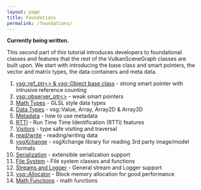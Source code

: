 ```yaml
---
layout: page
title: Foundations
permalink: /foundations/
---
```


**Currently being written.**

This second part of this tutorial introduces developers to foundational classes and features that the rest of the VulkanSceneGraph classes are built upon. We start with introducing the base class and smart pointers, the vector and matrix types, the data containers and meta data.

1. [vsg::ref_ptr<> & vsg::Object base class](Object_base_class_and_ref_ptr.md) - strong smart pointer with intrusive reference counting
1. [vsg::observer_ptr<>](observer_ptr.md) - weak smart pointers
1. [Math Types](MathTypes.md) - GLSL style data types
1. [Data Types](DataTypes.md) - vsg::Value, Array, Array2D & Array3D
1. [Metadata](Metadata.md) - how to use metadata
1. [RTTI](RTTI.md) - Run Time Time Identification (RTTI) features
1. [Visitors](Visitors.md) - type safe visiting and traversal
1. [read/write](ReaderWriter.md) - reading/writing data
1. [vsgXchange](vsgXchange.md) - vsgXchange library for reading 3rd party image/model formats
1. [Serialization](Serialization.md) - extensible serialization support
1. [File System](FileSystem.md) - File system classes and functions
1. [Streams and Logger](StreamsAndLogger.md) - General stream and Logger support
1. [vsg::Allocator](Allocator.md) - Block memory allocation for good performance
1. [Math Functions](MathFunctionss.md) - math functions

